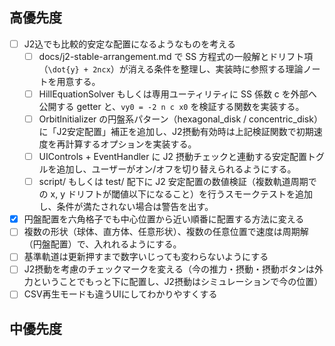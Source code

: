## 高優先度
- [ ] J2込でも比較的安定な配置になるようなものを考える
    - [ ] docs/j2-stable-arrangement.md で SS 方程式の一般解とドリフト項（`\dot{y} + 2ncx`）が消える条件を整理し、実装時に参照する理論ノートを用意する。
    - [ ] HillEquationSolver もしくは専用ユーティリティに SS 係数 c を外部へ公開する getter と、`vy0 = -2 n c x0` を検証する関数を実装する。
    - [ ] OrbitInitializer の円盤系パターン（hexagonal_disk / concentric_disk）に「J2安定配置」補正を追加し、J2摂動有効時は上記検証関数で初期速度を再計算するオプションを実装する。
    - [ ] UIControls + EventHandler に J2 摂動チェックと連動する安定配置トグルを追加し、ユーザーがオン/オフを切り替えられるようにする。
    - [ ] script/ もしくは test/ 配下に J2 安定配置の数値検証（複数軌道周期での x, y ドリフトが閾値以下になること）を行うスモークテストを追加し、条件が満たされない場合は警告を出す。
- [x] 円盤配置を六角格子でも中心位置から近い順番に配置する方法に変える
- [ ] 複数の形状（球体、直方体、任意形状）、複数の任意位置で速度は周期解（円盤配置）で、入れれるようにする。
- [ ] 基準軌道は更新押すまで数字いじっても変わらないようにする
- [ ] J2摂動を考慮のチェックマークを変える（今の推力・摂動・摂動ボタンは外力ということでもっと下に配置し、J2摂動はシミュレーションで今の位置）
- [ ] CSV再生モードも違うUIにしてわかりやすくする
 
## 中優先度
